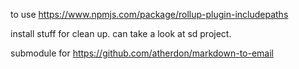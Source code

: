 to use https://www.npmjs.com/package/rollup-plugin-includepaths

install stuff for clean up. can take a look at sd project.


submodule for https://github.com/atherdon/markdown-to-email